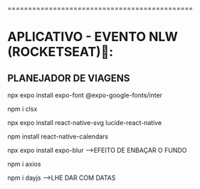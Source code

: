=============================================
# APLICATIVO - EVENTO NLW (ROCKETSEAT)🚀: 
**PLANEJADOR DE VIAGENS**
-----------------------------------------------------------

 npx expo install expo-font @expo-google-fonts/inter

 npm i clsx

 npx expo install react-native-svg lucide-react-native

 npm install react-native-calendars

 npx expo install expo-blur -->EFEITO DE ENBAÇAR O FUNDO
 
 npm i axios

 npm i dayjs -->LHE DAR COM DATAS
